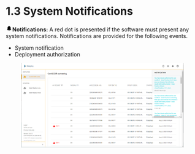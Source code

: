 # 1.3 System Notifications

![](../.gitbook/assets/con-icon-24.png)**Notifications:** A red dot is presented if the software must present any system notifications. Notifications are provided for the following events.

* System notification
* Deployment authorization

<figure><img src="../.gitbook/assets/Deeploy-con-1-3-0.png" alt=""><figcaption></figcaption></figure>
